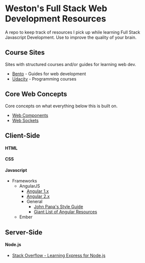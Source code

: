 # Weston's Full Stack Web Development Resources
A repo to keep track of resources I pick up while learning Full Stack Javascript Development. Use to improve the quality of your brain. 

## Course Sites
Sites with structured courses and/or guides for learning web dev.
+ [Bento](http://www.bentobox.io) - Guides for web development 
+ [Udacity](https://www.udacity.com/) - Programming courses

## Core Web Concepts
Core concepts on what everything below this is built on.
+ [Web Components](http://webcomponents.org/)
+ [Web Sockets](https://developer.mozilla.org/en-US/docs/WebSockets)

## Client-Side
#### HTML
#### CSS
#### Javascript
+ Frameworks
  + AngularJS
    + [Angular 1.x](https://angularjs.org/)
    + [Angular 2.x](https://angular.io/)
    + General
      + [John Papa's Style Guide](https://github.com/johnpapa/angular-styleguide)
      + [Giant List of Angular Resources](https://github.com/jmcunningham/AngularJS-Learning)
  + Ember
  
## Server-Side
#### Node.js
  + [Stack Overflow - Learning Express for Node.js](http://stackoverflow.com/questions/8144214/learning-express-for-node-js)
